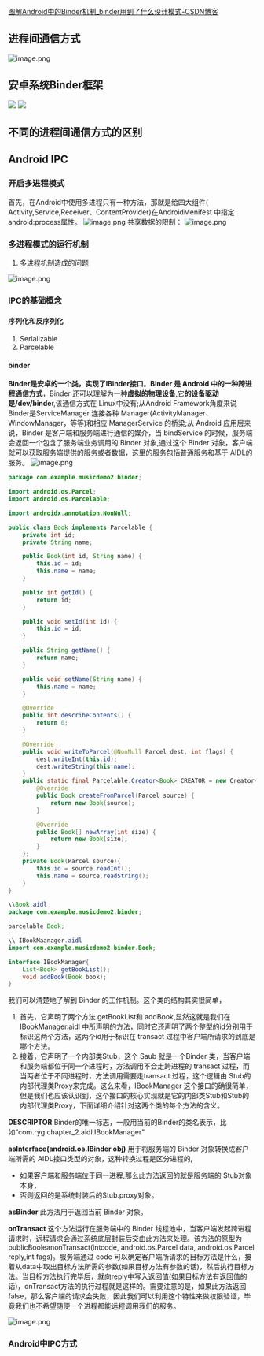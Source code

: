 [图解Android中的Binder机制_binder用到了什么设计模式-CSDN博客](https://blog.csdn.net/u013309870/article/details/105328743)
## 进程间通信方式
![image.png](https://cdn.nlark.com/yuque/0/2024/png/26356902/1718892236498-6b4cf097-2675-49f7-b130-4ab7c6782dcb.png#averageHue=%23f7f4f2&clientId=ua6219348-50a1-4&from=paste&id=u21275924&originHeight=597&originWidth=708&originalType=url&ratio=1.375&rotation=0&showTitle=false&size=57699&status=done&style=none&taskId=u8b5f785c-b5e9-4c68-8e89-18485e6c817&title=)

## 安卓系统Binder框架
![](https://cdn.nlark.com/yuque/0/2024/png/26356902/1718892295173-ea8e955a-8924-472a-9f04-205c85db6ac9.png#averageHue=%23eaebb4&clientId=ua6219348-50a1-4&from=paste&id=u744cb780&originHeight=708&originWidth=813&originalType=url&ratio=1.375&rotation=0&showTitle=false&status=done&style=none&taskId=u1d58f47b-5751-4228-8601-a7f06ddd607&title=)
![](https://cdn.nlark.com/yuque/0/2024/png/26356902/1718892604311-9e9939c4-7214-4a2a-ac8f-54b2423efbee.png#averageHue=%23ede2c5&clientId=ua6219348-50a1-4&from=paste&id=ue036cf92&originHeight=626&originWidth=452&originalType=url&ratio=1.375&rotation=0&showTitle=false&status=done&style=none&taskId=ua07c9cd9-1636-46ab-b834-d252d930257&title=)
## 不同的进程间通信方式的区别
## Android IPC
### 开启多进程模式
首先，在Android中使用多进程只有一种方法，那就是给四大组件( Activity,Service,Receiver、ContentProvider)在AndroidMenifest 中指定 android:process属性。
![image.png](https://cdn.nlark.com/yuque/0/2024/png/26356902/1722240322994-39131926-6c71-4de6-a2c9-b84531f27ffa.png#averageHue=%23d1d1d1&clientId=ue703d1b2-d188-4&from=paste&height=374&id=uac14c5db&originHeight=411&originWidth=654&originalType=binary&ratio=1.100000023841858&rotation=0&showTitle=false&size=272265&status=done&style=none&taskId=u5c0c9965-682a-4a09-a0a4-7c990e8d968&title=&width=594.5454416590292)
共享数据的限制：
![image.png](https://cdn.nlark.com/yuque/0/2024/png/26356902/1722240581553-b4d865de-fe8c-469c-b1f3-7cbe38492998.png#averageHue=%23ececec&clientId=ue703d1b2-d188-4&from=paste&height=150&id=u2b43c106&originHeight=165&originWidth=725&originalType=binary&ratio=1.100000023841858&rotation=0&showTitle=false&size=122940&status=done&style=none&taskId=u74fb905e-77d7-43bc-ac17-fc72fd888c3&title=&width=659.0908948054987)

### 多进程模式的运行机制

1. 多进程机制造成的问题

![image.png](https://cdn.nlark.com/yuque/0/2024/png/26356902/1722241400501-68e535ce-7b04-4d76-896d-fe3b48bc1931.png#averageHue=%23f6f6f6&clientId=ue703d1b2-d188-4&from=paste&height=155&id=u93fb24af&originHeight=171&originWidth=393&originalType=binary&ratio=1.100000023841858&rotation=0&showTitle=false&size=37877&status=done&style=none&taskId=uf570205b-432f-46a9-8640-96247d96222&title=&width=357.2727195290496)

### IPC的基础概念
#### 序列化和反序列化

1. Serializable
2. Parcelable
#### binder
**Binder是安卓的一个类，实现了IBinder接口**。**Binder 是 Android 中的一种跨进程通信方式**，Binder 还可以理解为一种**虚拟的物理设备**,它**的设备驱动是/dev/binde**r,该通信方式在 Linux中没有;从Android Framework角度来说Binder是ServiceManager 连接各种 Manager(ActivityManager、WindowManager，等等)和相应 ManagerService 的桥梁;从 Android 应用层来说，Binder 是客户端和服务端进行通信的媒介，当 bindService 的时候，服务端会返回一个包含了服务端业务调用的 Binder 对象,通过这个 Binder 对象，客户端就可以获取服务端提供的服务或者数据，这里的服务包括普通服务和基于 AIDL的服务。
![image.png](https://cdn.nlark.com/yuque/0/2024/png/26356902/1722252589923-7ba89929-4cd5-45a0-b46e-eea2dfe6cf46.png#averageHue=%23e9e9e9&clientId=ue703d1b2-d188-4&from=paste&height=155&id=ud93d9f90&originHeight=170&originWidth=678&originalType=binary&ratio=1.100000023841858&rotation=0&showTitle=false&size=131657&status=done&style=none&taskId=u17618848-575b-496a-bf01-83bfb773f17&title=&width=616.3636230043146)

```java
package com.example.musicdemo2.binder;

import android.os.Parcel;
import android.os.Parcelable;

import androidx.annotation.NonNull;

public class Book implements Parcelable {
    private int id;
    private String name;

    public Book(int id, String name) {
        this.id = id;
        this.name = name;
    }

    public int getId() {
        return id;
    }

    public void setId(int id) {
        this.id = id;
    }

    public String getName() {
        return name;
    }

    public void setName(String name) {
        this.name = name;
    }

    @Override
    public int describeContents() {
        return 0;
    }

    @Override
    public void writeToParcel(@NonNull Parcel dest, int flags) {
        dest.writeInt(this.id);
        dest.writeString(this.name);
    }
    public static final Parcelable.Creator<Book> CREATOR = new Creator<Book>() {
        @Override
        public Book createFromParcel(Parcel source) {
            return new Book(source);
        }

        @Override
        public Book[] newArray(int size) {
            return new Book[size];
        }
    };
    private Book(Parcel source){
        this.id = source.readInt();
        this.name = source.readString();
    }
}

```
```java
\\Book.aidl
package com.example.musicdemo2.binder;

parcelable Book;

```
```java
\\ IBookMaanager.aidl
import com.example.musicdemo2.binder.Book;

interface IBookManager{
    List<Book> getBookList();
    void addBook(Book book);
}
```
我们可以清楚地了解到 Binder 的工作机制。这个类的结构其实很简单，

1. 首先，它声明了两个方法 getBookList和 addBook,显然这就是我们在IBookManager.aidl 中所声明的方法，同时它还声明了两个整型的id分别用于标识这两个方法，这两个id用于标识在 transact 过程中客户端所请求的到底是哪个方法。
2. 接着，它声明了一个内部类Stub，这个 Saub 就是一个Binder 类，当客户端和服务端都位于同一个进程时，方法调用不会走跨进程的 transact 过程，而当两者位于不同进程时，方法调用需要走transact 过程，这个逻辑由 Stub的内部代理类Proxy来完成。这么来看，IBookManager 这个接口的确很简单，但是我们也应该认识到，这个接口的核心实现就是它的内部类Stub和Stub的内部代理类Proxy，下面详细介绍针对这两个类的每个方法的含义。

**DESCRIPTOR**
Binder的唯一标志，一般用当前的Binder的类名表示，比如”com.ryg.chapter_2.aidl.IBookManager"

**asInterface(android.os.IBinder obj)**
用于将服务端的 Binder 对象转换成客户端所需的 AIDL接口类型的对象，这种转换过程是区分进程的,

- 如果客户端和服务端位于同一进程,那么此方法返回的就是服务端的 Stub对象本身，
- 否则返回的是系统封装后的Stub.proxy对象。

**asBinder**
此方法用于返回当前 Binder 对象。

**onTransact**
这个方法运行在服务端中的 Binder 线程池中，当客户端发起跨进程请求时，远程请求会通过系统底层封装后交由此方法来处理。该方法的原型为publicBooleanonTransact(intcode, android.os.Parcel data, android.os.Parcel reply,int fags)。服务端通过 code 可以确定客户端所请求的目标方法是什么，接着从data中取出目标方法所需的参数(如果目标方法有参数的话)，然后执行目标方法。当目标方法执行完毕后，就向reply中写入返回值(如果目标方法有返回值的话)，onTransact方法的执行过程就是这样的。需要注意的是，如果此方法返回false，那么客户端的请求会失败，因此我们可以利用这个特性来做权限验证，毕竟我们也不希望随便一个进程都能远程调用我们的服务。

![image.png](https://cdn.nlark.com/yuque/0/2024/png/26356902/1722254485169-9949349d-dd6c-4fc2-bc38-80c031d963f9.png#averageHue=%23f5f5f5&clientId=ue703d1b2-d188-4&from=paste&height=235&id=u3bef7b29&originHeight=259&originWidth=671&originalType=binary&ratio=1.100000023841858&rotation=0&showTitle=false&size=70597&status=done&style=none&taskId=u5e248d09-5ebd-4d81-86ad-9951e75b4f4&title=&width=609.9999867786064)

### Android中IPC方式

